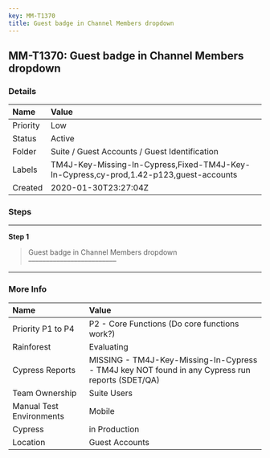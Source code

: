 ```yaml
---
key: MM-T1370
title: Guest badge in Channel Members dropdown
---
```


## MM-T1370: Guest badge in Channel Members dropdown

### Details

| Name     | Value                                                                                  |
| :------- | :------------------------------------------------------------------------------------- |
| Priority | Low                                                                                    |
| Status   | Active                                                                                 |
| Folder   | Suite / Guest Accounts / Guest Identification                                          |
| Labels   | TM4J-Key-Missing-In-Cypress,Fixed-TM4J-Key-In-Cypress,cy-prod,1.42-p123,guest-accounts |
| Created  | 2020-01-30T23:27:04Z                                                                   |

### Steps

<hr/>

**Step 1**

> <article>Guest badge in Channel Members dropdown<br>–––––––––––––––––––––––––</article>

<hr/>

### More Info

| Name                     | Value                                                                                           |
| :----------------------- | :---------------------------------------------------------------------------------------------- |
| Priority P1 to P4        | P2 - Core Functions (Do core functions work?)                                                   |
| Rainforest               | Evaluating                                                                                      |
| Cypress Reports          | MISSING - TM4J-Key-Missing-In-Cypress - TM4J key NOT found in any Cypress run reports (SDET/QA) |
| Team Ownership           | Suite Users                                                                                     |
| Manual Test Environments | Mobile                                                                                          |
| Cypress                  | in Production                                                                                   |
| Location                 | Guest Accounts                                                                                  |
